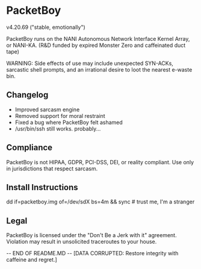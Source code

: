 # PacketBoy
v4.20.69 ("stable, emotionally")

PacketBoy runs on the NANI Autonomous Network Interface Kernel Array, or NANI-KA.
(R&D funded by expired Monster Zero and caffeinated duct tape)

WARNING: Side effects of use may include unexpected SYN-ACKs, sarcastic shell prompts, and an irrational desire to loot the nearest e-waste bin.

## Changelog
- Improved sarcasm engine
- Removed support for moral restraint
- Fixed a bug where PacketBoy felt ashamed
- /usr/bin/ssh still works. probably...

## Compliance
PacketBoy is not HIPAA, GDPR, PCI-DSS, DEI, or reality compliant. Use only in jurisdictions that respect sarcasm.

## Install Instructions
dd if=packetboy.img of=/dev/sdX bs=4m && sync # trust me, I'm a stranger

## Legal
PacketBoy is licensed under the "Don't Be a Jerk with it" agreement.  Violation may result in unsolicited traceroutes to your house.

-- END OF README.MD --
[DATA CORRUPTED: Restore integrity with caffeine and regret.]
